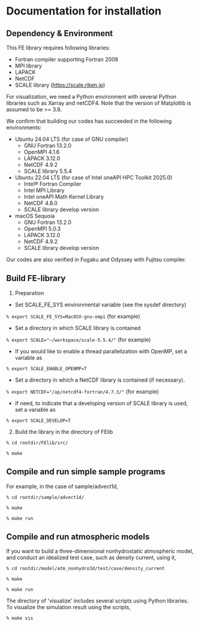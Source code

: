 # Documentation for installation 

## Dependency & Environment

This FE library requires following libraries: 
  - Fortran compiler supporting Fortran 2008
  - MPI library
  - LAPACK
  - NetCDF
  - SCALE library (https://scale.riken.jp)

For visualization, we need a Python environment with several Python libraries such as Xarray and netCDF4.
Note that the version of Matplotlib is assumed to be >= 3.8.

We confirm that building our codes has succeeded in the following environments:
  - Ubuntu 24.04 LTS (for case of GNU compiler)
    - GNU Fortran 13.2.0
    - OpenMPI 4.1.6
    - LAPACK 3.12.0
    - NetCDF 4.9.2
    - SCALE library 5.5.4
  - Ubuntu 22.04 LTS (for case of Intel oneAPI HPC Toolkit 2025.0)
    - Intel® Fortran Compiler
    - Intel MPI Library
    - Intel oneAPI Math Kernel Library
    - NetCDF 4.8.0
    - SCALE library develop version
  - macOS Sequoia
    - GNU Fortran 13.2.0
    - OpenMPI 5.0.3
    - LAPACK 3.12.0
    - NetCDF 4.9.2
    - SCALE library develop version

Our codes are also verified in Fugaku and Odyssey with Fujitsu compiler. 

## Build FE-library

1. Preparation
  - Set SCALE_FE_SYS environmental variable (see the sysdef directory)

  `% export SCALE_FE_SYS=MacOSX-gnu-ompi`   (for example)

  - Set a directory in which SCALE library is contained

  `% export SCALE="~/workspace/scale-5.5.4/"`   (for example)

  - If you would like to enable a thread parallelization with OpenMP, set a variable as 

  `% export SCALE_ENABLE_OPENMP=T`

  - Set a directory in which a NetCDF library is contained (if necessary).

  `% export NETCDF="/ap/netcdf4-fortran/4.7.3/"`   (for example)

  - If need, to indicate that a developing version of SCALE library is used, set a variable as

  `% export SCALE_DEVELOP=T`


2. Build the library in the directory of FElib

 `% cd rootdir/FElib/src/`

 `% make`

## Compile and run simple sample programs

 For example, in the case of sample/advect1d, 
 
 `% cd rootdir/sample/advect1d/`

 `% make`

 `% make run`


## Compile and run atmospheric models

 If you want to build a three-dimensional nonhydrostatic atmospheric model, 
 and conduct an idealized test case, such as density current, using it, 
 
 `% cd rootdir/model/atm_nonhydro3d/test/case/density_current`

 `% make`

 `% make run`

 The directory of 'visualize' includes several scripts using Python libraries. 
 To visualize the simulation result using the scripts, 

  `% make vis`
